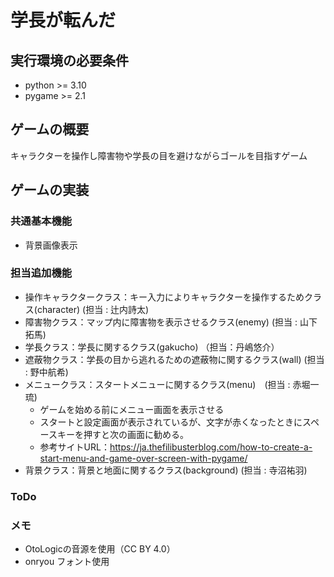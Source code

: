 # 学長が転んだ
## 実行環境の必要条件
* python >= 3.10
* pygame >= 2.1

## ゲームの概要
キャラクターを操作し障害物や学長の目を避けながらゴールを目指すゲーム

## ゲームの実装
### 共通基本機能
* 背景画像表示
### 担当追加機能
* 操作キャラクタークラス：キー入力によりキャラクターを操作するためクラス(character) (担当 : 辻内詩太)
* 障害物クラス：マップ内に障害物を表示させるクラス(enemy) (担当 : 山下拓馬)
* 学長クラス：学長に関するクラス(gakucho) （担当：丹嶋悠介）
* 遮蔽物クラス：学長の目から逃れるための遮蔽物に関するクラス(wall) (担当 : 野中航希)
* メニュークラス：スタートメニューに関するクラス(menu)　(担当 : 赤堀一琉)
    * ゲームを始める前にメニュー画面を表示させる
    * スタートと設定画面が表示されているが、文字が赤くなったときにスペースキーを押すと次の画面に勧める。
    * 参考サイトURL：https://ja.thefilibusterblog.com/how-to-create-a-start-menu-and-game-over-screen-with-pygame/
* 背景クラス：背景と地面に関するクラス(background) (担当 : 寺沼祐羽)
### ToDo

### メモ
* OtoLogicの音源を使用（CC BY 4.0）
* onryou フォント使用
